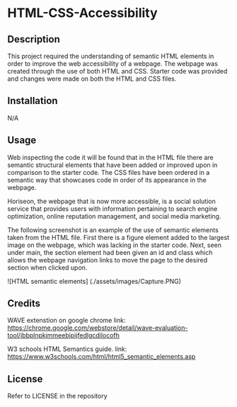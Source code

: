 # HTML-CSS-Accessibility 

## Description

This project required the understanding of semantic HTML elements in order to improve the web accessibility of a webpage. The webpage was created through the use of both HTML and CSS. Starter code was provided and changes were made on both the HTML and CSS files.

## Installation

N/A

## Usage

Web inspecting the code it will be found that in the HTML file there are semantic structural elements that have been added or improved upon in comparison to the starter code. The CSS files have been ordered in a semantic way that showcases code in order of its appearance in the webpage.

Horiseon, the webpage that is now more accessible, is a social solution service that provides users with information pertaining to search engine optimization, online reputation management, and social media marketing. 

The following screenshot is an example of the use of semantic elements taken from the HTML file. First there is a figure element added to the largest image on the webpage, which was lacking in the starter code. Next, seen under main, the section element had been given an id and class which allows the webpage navigation links to move the page to the desired section when clicked upon.

![HTML semantic elements] (./assets/images/Capture.PNG)


## Credits

WAVE extenstion on google chrome link: https://chrome.google.com/webstore/detail/wave-evaluation-tool/jbbplnpkjmmeebjpijfedlgcdilocofh 

W3 schools HTML Semantics guide. link: https://www.w3schools.com/html/html5_semantic_elements.asp 

## License

Refer to LICENSE in the repository


